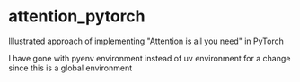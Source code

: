 # attention_pytorch
Illustrated approach of implementing "Attention is all you need" in PyTorch

I have gone with pyenv environment instead of uv environment for a change since this is a global environment
 
